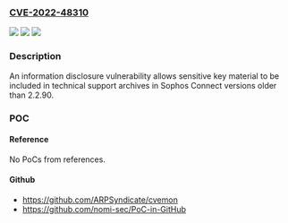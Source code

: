 ### [CVE-2022-48310](https://cve.mitre.org/cgi-bin/cvename.cgi?name=CVE-2022-48310)
![](https://img.shields.io/static/v1?label=Product&message=Sophos%20Connect%20Client&color=blue)
![](https://img.shields.io/static/v1?label=Version&message=%3C%202.2.90%20&color=brighgreen)
![](https://img.shields.io/static/v1?label=Vulnerability&message=n%2Fa&color=brighgreen)

### Description

An information disclosure vulnerability allows sensitive key material to be included in technical support archives in Sophos Connect versions older than 2.2.90.

### POC

#### Reference
No PoCs from references.

#### Github
- https://github.com/ARPSyndicate/cvemon
- https://github.com/nomi-sec/PoC-in-GitHub

